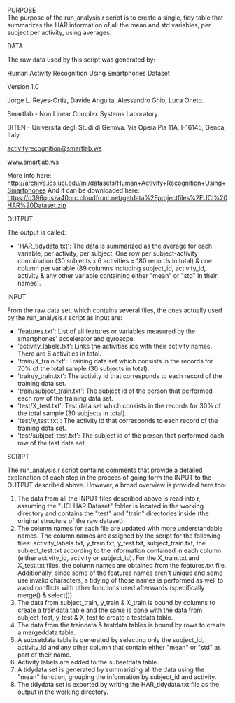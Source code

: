 PURPOSE  
The purpose of the run_analysis.r script is to create a single, tidy table that summarizes the HAR information of all the mean and std variables, per subject per activity, using averages.  

DATA

The raw data used by this script was generated by:

Human Activity Recognition Using Smartphones Dataset

Version 1.0

Jorge L. Reyes-Ortiz, Davide Anguita, Alessandro Ghio, Luca Oneto.

Smartlab - Non Linear Complex Systems Laboratory

DITEN - Università degli Studi di Genova.
Via Opera Pia 11A, I-16145, Genoa, Italy.

activityrecognition@smartlab.ws

www.smartlab.ws


More info here: http://archive.ics.uci.edu/ml/datasets/Human+Activity+Recognition+Using+Smartphones
And it can be downloaded here: https://d396qusza40orc.cloudfront.net/getdata%2Fprojectfiles%2FUCI%20HAR%20Dataset.zip

OUTPUT

The output is called:

- 'HAR_tidydata.txt': The data is summarized as the average for each variable, per activity, per subject.  One row per subject-activity combination (30 subjects x 6 activities = 180 records in total) & one column per variable (89 columns including subject_id, activity_id, activity & any other variable containing either "mean" or "std" in their names).

INPUT

From the raw data set, which contains several files, the ones actually used by the run_analysis.r script as input are:

- 'features.txt': List of all features or variables measured by the smartphones' accelerator and gyroscpe.
- 'activity_labels.txt': Links the activities ids with their activity names.  There are 6 activities in total.
- 'train/X_train.txt': Training data set which consists in the records for 70% of the total sample (30 subjects in total).
- 'train/y_train.txt': The activity id that corresponds to each record of the training data set.
- 'train/subject_train.txt': The subject id of the person that performed each row of the training data set. 
- 'test/X_test.txt': Test data set which consists in the records for 30% of the total sample (30 subjects in total).
- 'test/y_test.txt': The activity id that corresponds to each record of the training data set.
- 'test/subject_test.txt': The subject id of the person that performed each row of the test data set.

SCRIPT

The run_analysis.r script contains comments that provide a detailed explanation of each step in the process of going form the INPUT to the OUTPUT described above.  However, a broad overview is provided here too:

1. The data from all the INPUT files described above is read into r, assuming the "UCI HAR Dataset" folder is located in the working directory and contains the "test" and "train" directories inside (the original structure of the raw dataset).
2. The column names for each file are updated with more understandable names.  The column names are assigned by the script for the following files: activity_labels.txt, y_train.txt, y_test.txt, subject_train.txt, the subject_test.txt according to the information contained in each column (either activity_id, activity or subject_id).  For the X_train.txt and X_test.txt files, the column names are obtained from the features.txt file.  Additionally, since some of the features names aren't unique and some use invalid characters, a tidying of those names is performed as well to avoid conflicts with other functions used afterwards (specifically merge() & select()).
3. The data from subject_train, y_train & X_train is bound by columns to create a traindata table and the same is done with the data from subject_test, y_test & X_test to create a testdata table.
4. The data from the traindata & testdata tables is bound by rows to create a mergeddata table.
5. A subsetdata table is generated by selecting only the subject_id, activity_id and any other column that contain either "mean" or "std" as part of their name.
6. Activity labels are added to the subsetdata table.
7. A tidydata set is generated by summarizing all the data using the "mean" function, grouping the information by subject_id and activity.
8. The tidydata set is exported by writing the HAR_tidydata.txt file as the output in the working directory.
